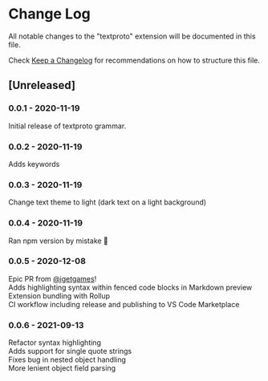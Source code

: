 # Change Log

All notable changes to the "textproto" extension will be documented in this file.

Check [Keep a Changelog](http://keepachangelog.com/) for recommendations on how to structure this file.

## [Unreleased]

### 0.0.1 - 2020-11-19

Initial release of textproto grammar.

### 0.0.2 - 2020-11-19

Adds keywords

### 0.0.3 - 2020-11-19

Change text theme to light (dark text on a light background)

### 0.0.4 - 2020-11-19

Ran npm version by mistake :rocket:

### 0.0.5 - 2020-12-08

Epic PR from [@igetgames](https://github.com/thejustinwalsh/textproto-grammar/pull/5)!  
Adds highlighting syntax within fenced code blocks in Markdown preview  
Extension bundling with Rollup  
CI workflow including release and publishing to VS Code Marketplace

### 0.0.6 - 2021-09-13

Refactor syntax highlighting  
Adds support for single quote strings  
Fixes bug in nested object handling  
More lenient object field parsing  